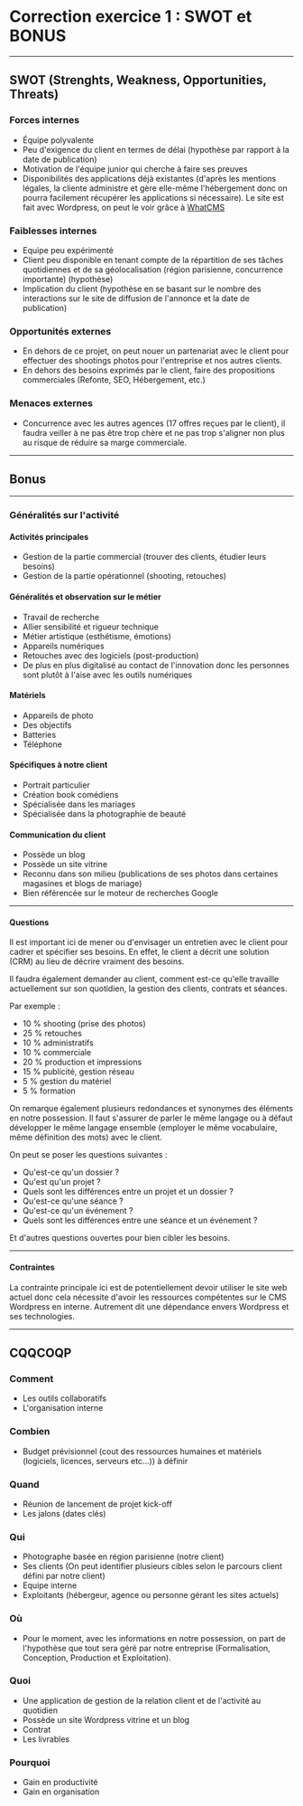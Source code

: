 # Correction exercice 1 : SWOT et BONUS

---

## SWOT (Strenghts, Weakness, Opportunities, Threats)

### Forces internes

- Équipe polyvalente
- Peu d'exigence du client en termes de délai (hypothèse par rapport à la date de publication)
- Motivation de l'équipe junior qui cherche à faire ses preuves
- Disponibilités des applications déjà existantes (d'après les mentions légales, la cliente administre et gère elle-même l'hébergement donc on pourra facilement récupérer les applications si nécessaire). Le site est fait avec Wordpress, on peut le voir grâce à [WhatCMS](https://whatcms.org/)

### Faiblesses internes

- Equipe peu expérimenté
- Client peu disponible en tenant compte de la répartition de ses tâches quotidiennes et de sa géolocalisation (région parisienne, concurrence importante) (hypothèse)
- Implication du client (hypothèse en se basant sur le nombre des interactions sur le site de diffusion de l'annonce et la date de publication)

### Opportunités externes

- En dehors de ce projet, on peut nouer un partenariat avec le client pour effectuer des shootings photos pour l'entreprise et nos autres clients.
- En dehors des besoins exprimés par le client, faire des propositions commerciales (Refonte, SEO, Hébergement, etc.)

### Menaces externes

- Concurrence avec les autres agences (17 offres reçues par le client), il faudra veiller à ne pas être trop chère et ne pas trop s'aligner non plus au risque de réduire sa marge commerciale.

---

## Bonus

---

### Généralités sur l'activité

#### Activités principales

- Gestion de la partie commercial (trouver des clients, étudier leurs besoins)
- Gestion de la partie opérationnel (shooting, retouches)

#### Généralités et observation sur le métier

- Travail de recherche
- Allier sensibilité et rigueur technique
- Métier artistique (esthétisme, émotions)
- Appareils numériques
- Retouches avec des logiciels (post-production)
- De plus en plus digitalisé au contact de l'innovation donc les personnes sont plutôt à l'aise avec les outils numériques

#### Matériels

- Appareils de photo
- Des objectifs
- Batteries
- Téléphone

#### Spécifiques à notre client

- Portrait particulier
- Création book comédiens
- Spécialisée  dans les mariages
- Spécialisée  dans la photographie de beauté

#### Communication du client

- Possède un blog
- Possède un site vitrine
- Reconnu dans son milieu (publications de ses photos dans certaines magasines et blogs de mariage)
- Bien référencée sur le moteur de recherches Google

---

#### Questions

Il est important ici de mener ou d'envisager un entretien avec le client pour cadrer et spécifier ses besoins.
En effet, le client a décrit une solution (CRM) au lieu de décrire vraiment des besoins.

Il faudra également demander au client, comment est-ce qu'elle travaille actuellement sur son quotidien, la gestion des clients, contrats et séances.

Par exemple :
- 10 % shooting (prise des photos)
- 25 % retouches
- 10 % administratifs
- 10 % commerciale
- 20 % production et impressions
- 15 % publicité, gestion réseau
- 5 % gestion du matériel
- 5 % formation

On remarque également plusieurs redondances et synonymes des éléments en notre possession. Il faut s'assurer de parler le même langage ou à défaut développer le même langage ensemble (employer le même vocabulaire, même définition des mots) avec le client.

On peut se poser les questions suivantes :

- Qu'est-ce qu'un dossier ?
- Qu'est qu'un projet ?
- Quels sont les différences entre un projet et un dossier ?
- Qu'est-ce qu'une séance ?
- Qu'est-ce qu'un événement ?
- Quels sont les différences entre une séance et un événement ?

Et d'autres questions ouvertes pour bien cibler les besoins.

---

#### Contraintes

La contrainte principale ici est de potentiellement devoir utiliser le site web actuel donc cela nécessite d'avoir les ressources compétentes sur le CMS Wordpress en interne. Autrement dit une dépendance envers Wordpress et ses technologies.

---

## CQQCOQP

### Comment

- Les outils collaboratifs
- L'organisation interne

### Combien

- Budget prévisionnel (cout des ressources humaines et matériels (logiciels, licences, serveurs etc...)) à définir

### Quand

- Réunion de lancement de projet kick-off
- Les jalons (dates clés)

### Qui

- Photographe basée en région parisienne (notre client)
- Ses clients (On peut identifier plusieurs cibles selon le parcours client défini par notre client)
- Equipe interne
- Exploitants (hébergeur, agence ou personne gérant les sites actuels)

### Où

- Pour le moment, avec les informations en notre possession, on part de l'hypothèse que tout sera géré par notre entreprise (Formalisation, Conception, Production et Exploitation).

### Quoi

- Une application de gestion de la relation client et de l'activité au quotidien
- Possède un site Wordpress vitrine et un blog
- Contrat
- Les livrables

### Pourquoi

- Gain en productivité
- Gain en organisation
